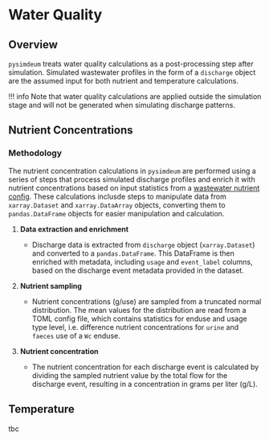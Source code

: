 # Water Quality

## Overview

`pysimdeum` treats water quality calculations as a post-processing step after simulation. Simulated wastewater profiles in the form of a `discharge` object are the assumed input for both nutrient and temperature calculations.

!!! info 
    Note that water quality calculations are applied outside the simulation stage and will not be generated when simulating discharge patterns.

## Nutrient Concentrations

### Methodology

The nutrient concentration calculations in `pysimdeum` are performed using a series of steps that process simulated discharge profiles and enrich it with nutrient concentrations based on input statistics from a [wastewater nutrient config](schema.md). These calculations inclusde steps to manipulate data from `xarray.Dataset` and `xarray.DataArray` objects, converting them to `pandas.DataFrame` objects for easier manipulation and calculation.

1. **Data extraction and enrichment**
    - Discharge data is extracted from `discharge` object (`xarray.Dataset`) and converted to a `pandas.DataFrame`. This DataFrame is then enriched with metadata, including `usage` and `event_label` columns, based on the discharge event metadata provided in the dataset.

1. **Nutrient sampling**
    - Nutrient concentrations (g/use) are sampled from a truncated normal distribution. The mean values for the distribution are read from a TOML config file, which contains statistics for enduse and usage type level, i.e. difference nutrient concentrations for `urine` and `faeces` use of a `Wc` enduse.

1. **Nutrient concentration** 
    - The nutrient concentration for each discharge event is calculated by dividing the sampled nutrient value by the total flow for the discharge event, resulting in a concentration in grams per liter (g/L).

## Temperature

tbc